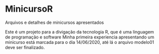 # MinicursoR
Arquivos e detalhes de minicursos apresentados

Este é um projeto para a divigação da tecnologia R, que é uma linguagem de programação e software 
Minha primeira experiencia apresentando um minicurso está marcada para o dia 14/06/2020, até lá o arquivo modelo01 deve ser finalizado.
